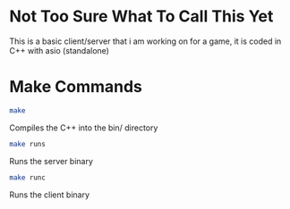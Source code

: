 # Not Too Sure What To Call This Yet
This is a basic client/server that i am working on for a game, it is coded in C++ with asio (standalone)

# Make Commands
```bash
make
```
Compiles the C++ into the bin/ directory

```bash
make runs
```
Runs the server binary

```bash
make runc
```
Runs the client binary



